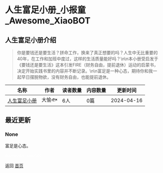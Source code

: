 # 人生富足小册_小报童_Awesome_XiaoBOT

## 人生富足小册介绍
> 你是要钱还是要生活？拼命工作，换来了真正想要的吗？人生中无比重要的40年，在工作和加班中度过，这样的生活质量能好吗？\n\n本小册受启发于《要钱还是要生活》这本引发FIRE（财务自由，提前退休）运动的启蒙书，决定开始实践书里的内容并不断记录。\n\n富足是一种心态，期待你和我一起早日摆脱物欲，没有财务自由，也能提前退休。  
  


|名称|作者|读者数量|内容数量|更新时间|
|---|---|---|---|---|
|[人生富足小册](https://xiaobot.net/p/fuzuxiaoce?refer=9c3f1c95-a052-465a-9902-f6d75080262a)|大愉🐟|6人|0篇|2024-04-16|

## 最近更新
### None

富足是心态。


<a href="https://github.com/Reno9527/awesome-xiaobot" style="color: white; text-decoration: none;">awesome-xiaobot</a>

返回 [首页](../README.md)
